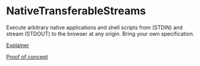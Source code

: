 # NativeTransferableStreams
Execute arbitrary native applications and shell scripts from (STDIN) and stream (STDOUT) to the browser at any origin. Bring your own specification.

[Explainer](https://github.com/guest271314/NativeTransferableStreams/blob/main/Explainer.md)

[Proof of concept](https://github.com/guest271314/NativeTransferableStreams/blob/main/NativeTransferableStreams_ProofOfConcept.webm)
